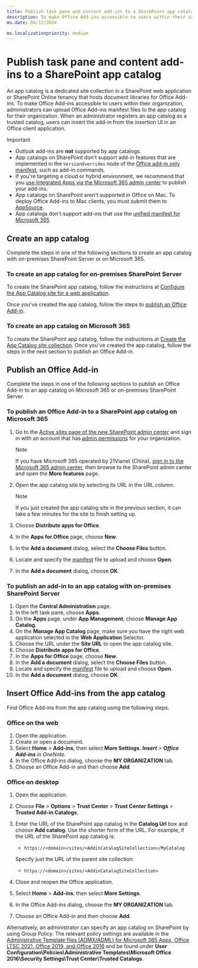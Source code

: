 ```yaml
---
title: Publish task pane and content add-ins to a SharePoint app catalog
description: To make Office Add-ins accessible to users within their organization, administrators can upload Office Add-ins manifest files to the app catalog for their organization.
ms.date: 04/12/2024

ms.localizationpriority: medium
---
```


# Publish task pane and content add-ins to a SharePoint app catalog

An app catalog is a dedicated site collection in a SharePoint web application or SharePoint Online tenancy that hosts document libraries for Office Add-ins. To make Office Add-ins accessible to users within their organization, administrators can upload Office Add-ins manifest files to the app catalog for their organization. When an administrator registers an app catalog as a trusted catalog, users can insert the add-in from the insertion UI in an Office client application.

> [!IMPORTANT]
>
> - Outlook add-ins are **not** supported by app catalogs.
> - App catalogs on SharePoint don't support add-in features that are implemented in the `VersionOverrides` node of the [Office add-in only manifest](../develop/xml-manifest-overview.md), such as add-in commands.
> - If you're targeting a cloud or hybrid environment, we recommend that you [use Integrated Apps via the Microsoft 365 admin center](/microsoft-365/admin/manage/test-and-deploy-microsoft-365-apps) to publish your add-ins.
> - App catalogs on SharePoint aren't supported in Office on Mac. To deploy Office Add-ins to Mac clients, you must submit them to [AppSource](/partner-center/marketplace-offers/submit-to-appsource-via-partner-center).
> - App catalogs don't support add-ins that use the [unified manifest for Microsoft 365](../develop/unified-manifest-overview.md).


## Create an app catalog

Complete the steps in one of the following sections to create an app catalog with on-premises SharePoint Server or on Microsoft 365.

### To create an app catalog for on-premises SharePoint Server

To create the SharePoint app catalog, follow the instructions at [Configure the App Catalog site for a web application](/sharepoint/administration/manage-the-app-catalog).

Once you've created the app catalog, follow the steps to [publish an Office Add-in](#publish-an-office-add-in).

### To create an app catalog on Microsoft 365

To create the SharePoint app catalog, follow the instructions at [Create the App Catalog site collection](/sharepoint/use-app-catalog#step-1-create-the-app-catalog-site-collection). Once you've created the app catalog, follow the steps in the next section to publish an Office Add-in.

## Publish an Office Add-in

Complete the steps in one of the following sections to publish an Office Add-in to an app catalog on Microsoft 365 or on-premises SharePoint Server.

### To publish an Office Add-in to a SharePoint app catalog on Microsoft 365

1. Go to the [Active sites page of the new SharePoint admin center](https://admin.microsoft.com/sharepoint?page=siteManagement&modern=true) and sign in with an account that has [admin permissions](/sharepoint/sharepoint-admin-role) for your organization.

    > [!NOTE]
    > If you have Microsoft 365 operated by 21Vianet (China), [sign in to the Microsoft 365 admin center](https://go.microsoft.com/fwlink/p/?linkid=850627), then browse to the SharePoint admin center and open the **More features** page.

1. Open the app catalog site by selecting its URL in the URL column.

    > [!NOTE]
    > If you just created the app catalog site in the previous section, it can take a few minutes for the site to finish setting up.

1. Choose **Distribute apps for Office**.
1. In the **Apps for Office** page, choose **New**.
1. In the **Add a document** dialog, select the **Choose Files** button.
1. Locate and specify the [manifest](../develop/add-in-manifests.md) file to upload and choose **Open**.
1. In the **Add a document** dialog, choose **OK**.

### To publish an add-in to an app catalog with on-premises SharePoint Server

1. Open the **Central Administration** page.
1. In the left task pane, choose **Apps**.
1. On the **Apps** page, under **App Management**, choose **Manage App Catalog**.
1. On the **Manage App Catalog** page, make sure you have the right web application selected in the **Web Application** Selector.
1. Choose the URL under the **Site URL** to open the app catalog site.
1. Choose **Distribute apps for Office**.
1. In the **Apps for Office** page, choose **New**.
1. In the **Add a document** dialog, select the **Choose Files** button.
1. Locate and specify the [manifest](../develop/xml-manifest-overview.md) file to upload and choose **Open**.
1. In the **Add a document** dialog, choose **OK**.

## Insert Office Add-ins from the app catalog

Find Office Add-ins from the app catalog using the following steps.

### Office on the web

1. Open the application.
1. Create or open a document.
1. Select **Home** > **Add-ins**, then select **More Settings**.
    _**Insert** > **Office Add-ins** in OneNote._
1. In the Office Add-ins dialog, choose the **MY ORGANIZATION** tab.
1. Choose an Office Add-in and then choose **Add**.

### Office on desktop

1. Open the application.
1. Choose **File** > **Options** > **Trust Center** > **Trust Center Settings** > **Trusted Add-in Catalogs**.
1. Enter the URL of the SharePoint app catalog in the **Catalog Url** box and choose **Add catalog**.
    Use the shorter form of the URL. For example, if the URL of the SharePoint app catalog is:
    - `https://<domain>/sites/<AddinCatalogSiteCollection>/MyCatalog`

    Specify just the URL of the parent site collection:
    - `https://<domain>/sites/<AddinCatalogSiteCollection>`
1. Close and reopen the Office application.
1. Select **Home** > **Add-ins**, then select **More Settings**.
1. In the Office Add-ins dialog, choose the **MY ORGANIZATION** tab.
1. Choose an Office Add-in and then choose **Add**.

Alternatively, an administrator can specify an app catalog on SharePoint by using Group Policy. The relevant policy settings are available in the [Administrative Template files (ADMX/ADML) for Microsoft 365 Apps, Office LTSC 2021, Office 2019, and Office 2016](https://www.microsoft.com/download/details.aspx?id=49030) and be found under **User Configuration\Policies\Administrative Templates\Microsoft Office 2016\Security Settings\Trust Center\Trusted Catalogs**.
